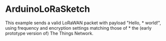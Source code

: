# ArduinoLoRaSketch
This example sends a valid LoRaWAN packet with payload "Hello,  * world!", using frequency and encryption settings matching those of  * the (early prototype version of) The Things Network.
